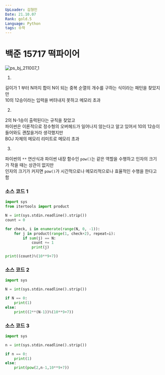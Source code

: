 ```yaml
---
UpLoader: 김형민  
Date: 21.10.07  
Rank: gold.5  
Language: Python  
tags: 수학  
---
```


# 백준 15717 떡파이어

![ps_bj_211007_1](https://user-images.githubusercontent.com/45965405/136306652-82278f54-f104-4025-906c-a36282c07910.png)  

1.  
길이가 1 부터 N까지 합이 N이 되는 중복 순열의 개수를 구하는 식이라는 패턴을 찾았지만  
10의 12승이라는 입력을 버텨내지 못하고 메모리 초과  
  
2.  
2의 N-1승이 출력된다는 규칙을 찾았고  
파이썬은 이론적으로 정수형의 오버헤드가 일어나지 않는다고 알고 있어서 10의 12승이 들어와도 괜찮을거라 생각했지만  
BOJ 자체의 메모리 리미트로 메모리 초과  
  
3.  
파이썬의 `**` 연산식과 파이썬 내장 함수인 `pow()`는 같은 역할을 수행하고 인자의 크기가 작을 때는 상관이 없지만  
인자의 크기가 커지면 `pow()`가 시간적으로나 메모리적으로나 효율적인 수행을 한다고 함  
  
### 소스 코드 1

```python
import sys
from itertools import product

N = int(sys.stdin.readline().strip())
count = 0

for check, i in enumerate(range(N, 0, -1)):
    for j in product(range(1, check+2), repeat=i):
        if sum(j) == N:
            count += 1
            print(j)

print((count)%(10**9+7))
```
  
### 소스 코드 2

```python
import sys

N = int(sys.stdin.readline().strip())

if N == 0:
    print(1)
else:
    print((2**(N-1))%(10**9+7))
```
  
### 소스 코드 3

```python
import sys

n = int(sys.stdin.readline().strip())

if n == 0:
    print(1)
else:
    print(pow(2,n-1,10**9+7))
```


